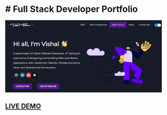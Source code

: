 # # Full Stack Developer Portfolio      

![Portfolio](portfolio.png?raw=true "Portfolio")

## <a href="https://pensive-golick-762a4c.netlify.app" target="_blank">LIVE DEMO</a>
